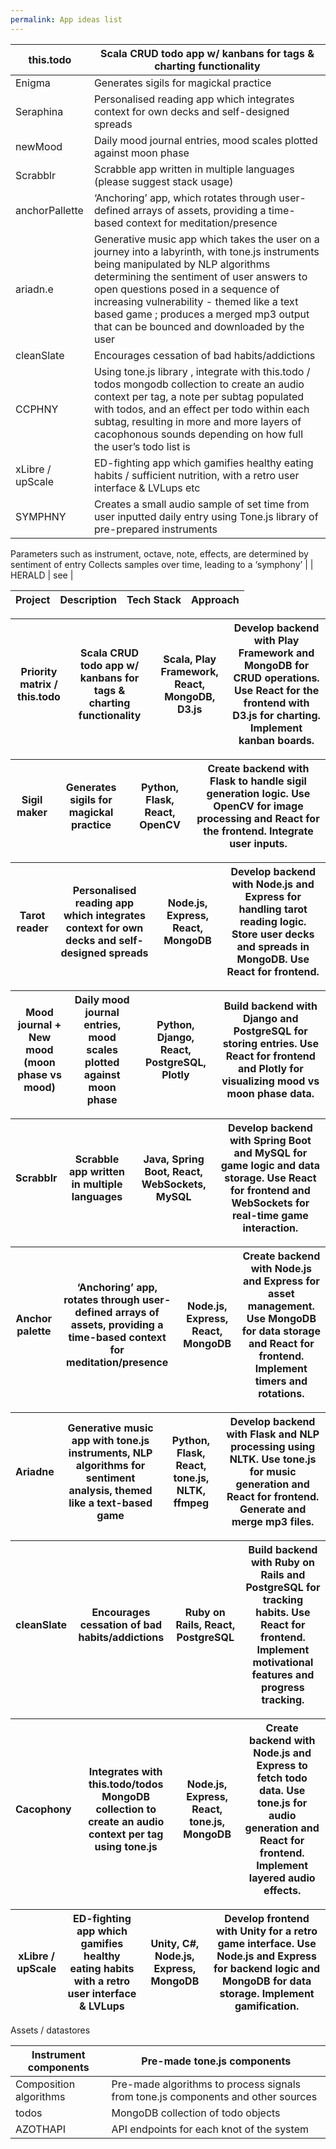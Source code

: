 ```yaml
---
permalink: App ideas list
---
```


| this.todo        | Scala CRUD todo app w/ kanbans for tags & charting functionality                                                                                                                                                                                                                                                                                                |
| ---------------- | --------------------------------------------------------------------------------------------------------------------------------------------------------------------------------------------------------------------------------------------------------------------------------------------------------------------------------------------------------------- |
| Enigma           | Generates sigils for magickal practice                                                                                                                                                                                                                                                                                                                          |
| Seraphina        | Personalised reading app which integrates context for own decks and self-designed spreads                                                                                                                                                                                                                                                                       |
| newMood          | Daily mood journal entries, mood scales plotted against moon phase                                                                                                                                                                                                                                                                                              |
| Scrabblr         | Scrabble app written in multiple languages (please suggest stack usage)                                                                                                                                                                                                                                                                                         |
| anchorPallette   | ‘Anchoring’ app, which rotates through user-defined arrays of assets, providing a time-based context for meditation/presence                                                                                                                                                                                                                                    |
| ariadn.e         | Generative music app which takes the user on a journey into a labyrinth, with tone.js instruments being manipulated by NLP algorithms determining the sentiment of user answers to open questions posed in a sequence of increasing vulnerability - themed like a text based game ; produces a merged mp3 output that can be bounced and downloaded by the user |
| cleanSlate       | Encourages cessation of bad habits/addictions                                                                                                                                                                                                                                                                                                                   |
| CCPHNY           | Using tone.js library , integrate with this.todo / todos  mongodb collection to create an audio context per tag, a note per subtag populated with todos, and an effect per todo within each subtag, resulting in more and more layers of cacophonous sounds depending on how full the user’s todo list is                                                       |
| xLibre / upScale | ED-fighting app which gamifies healthy eating habits / sufficient nutrition, with a retro user interface & LVLups etc                                                                                                                                                                                                                                           |
| SYMPHNY          | Creates a small audio sample of set time from user inputted daily entry using Tone.js library of pre-prepared instruments                                                                                                                                                                                                                                       |
Parameters such as instrument, octave, note, effects, are determined by sentiment of entry 
Collects samples over time, leading to a ‘symphony’ |
| HERALD | see |





| <p style="text-align:center;margin:0"><b>Project</b></p> | <p style="text-align:center;margin:0"><b>Description</b></p> | <p style="text-align:center;margin:0"><b>Tech Stack</b></p> | <p style="text-align:center;margin:0"><b>Approach</b></p> |
| -- | -- | -- | -- |



| Priority matrix / this.todo | Scala CRUD todo app w/ kanbans for tags & charting functionality | Scala, Play Framework, React, MongoDB, D3.js | Develop backend with Play Framework and MongoDB for CRUD operations. Use React for the frontend with D3.js for charting. Implement kanban boards. |
| -- | -- | -- | -- |



| Sigil maker | Generates sigils for magickal practice | Python, Flask, React, OpenCV | Create backend with Flask to handle sigil generation logic. Use OpenCV for image processing and React for the frontend. Integrate user inputs. |
| -- | -- | -- | -- |



| Tarot reader | Personalised reading app which integrates context for own decks and self-designed spreads | Node.js, Express, React, MongoDB | Develop backend with Node.js and Express for handling tarot reading logic. Store user decks and spreads in MongoDB. Use React for frontend. |
| -- | -- | -- | -- |



| Mood journal + New mood (moon phase vs mood) | Daily mood journal entries, mood scales plotted against moon phase | Python, Django, React, PostgreSQL, Plotly | Build backend with Django and PostgreSQL for storing entries. Use React for frontend and Plotly for visualizing mood vs moon phase data. |
| -- | -- | -- | -- |



| Scrabblr | Scrabble app written in multiple languages | Java, Spring Boot, React, WebSockets, MySQL | Develop backend with Spring Boot and MySQL for game logic and data storage. Use React for frontend and WebSockets for real-time game interaction. |
| -- | -- | -- | -- |



| Anchor palette | ‘Anchoring’ app, rotates through user-defined arrays of assets, providing a time-based context for meditation/presence | Node.js, Express, React, MongoDB | Create backend with Node.js and Express for asset management. Use MongoDB for data storage and React for frontend. Implement timers and rotations. |
| -- | -- | -- | -- |



| Ariadne | Generative music app with tone.js instruments, NLP algorithms for sentiment analysis, themed like a text-based game | Python, Flask, React, tone.js, NLTK, ffmpeg | Develop backend with Flask and NLP processing using NLTK. Use tone.js for music generation and React for frontend. Generate and merge mp3 files. |
| -- | -- | -- | -- |



| cleanSlate | Encourages cessation of bad habits/addictions | Ruby on Rails, React, PostgreSQL | Build backend with Ruby on Rails and PostgreSQL for tracking habits. Use React for frontend. Implement motivational features and progress tracking. |
| -- | -- | -- | -- |



| Cacophony | Integrates with this.todo/todos MongoDB collection to create an audio context per tag using tone.js | Node.js, Express, React, tone.js, MongoDB | Create backend with Node.js and Express to fetch todo data. Use tone.js for audio generation and React for frontend. Implement layered audio effects. |
| -- | -- | -- | -- |



| xLibre / upScale | ED-fighting app which gamifies healthy eating habits with a retro user interface & LVLups | Unity, C#, Node.js, Express, MongoDB | Develop frontend with Unity for a retro game interface. Use Node.js and Express for backend logic and MongoDB for data storage. Implement gamification. |
| -- | -- | -- | -- |



Assets / datastores



| Instrument components | Pre-made tone.js components |
| -- | -- |
| Composition algorithms | Pre-made algorithms to process signals from tone.js components and other sources |
| todos | MongoDB collection of todo objects |
| AZOTHAPI | API endpoints for each knot of the system |